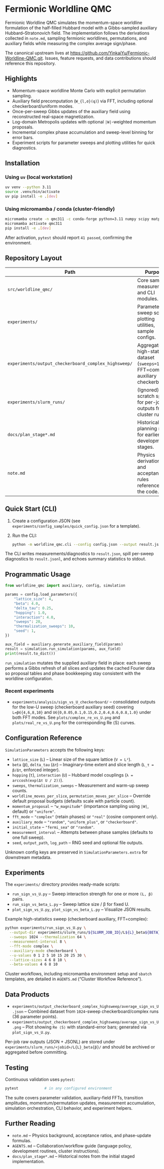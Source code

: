 # Fermionic Worldline QMC

Fermionic Worldline QMC simulates the momentum-space worldline formulation of the half-filled Hubbard model with a Gibbs-sampled auxiliary Hubbard–Stratonovich field.  The implementation follows the derivations collected in `note.md`, sampling fermionic worldlines, permutations, and auxiliary fields while measuring the complex average sign/phase.

The canonical upstream lives at <https://github.com/YinkaiYu/Fermionic-Worldline-QMC.git>.  Issues, feature requests, and data contributions should reference this repository.

## Highlights

- Momentum-space worldline Monte Carlo with explicit permutation sampling.
- Auxiliary field precomputation (`W_{l,σ}(q)`) via FFT, including optional checkerboard/uniform modes.
- Once-per-sweep Gibbs updates of the auxiliary field using reconstructed real-space magnetization.
- Log-domain Metropolis updates with optional `|W|`-weighted momentum proposals.
- Incremental complex phase accumulation and sweep-level binning for error bars.
- Experiment scripts for parameter sweeps and plotting utilities for quick diagnostics.

## Installation

### Using `uv` (local workstation)

```bash
uv venv --python 3.11
source .venv/bin/activate
uv pip install -e .[dev]
```

### Using micromamba / conda (cluster-friendly)

```bash
micromamba create -n qmc311 -c conda-forge python=3.11 numpy scipy matplotlib pip
micromamba activate qmc311
pip install -e .[dev]
```

After activation, `pytest` should report `41 passed`, confirming the environment.

## Repository Layout

| Path | Purpose |
| --- | --- |
| `src/worldline_qmc/` | Core sampler, measurement, and CLI modules. |
| `experiments/` | Parameter sweep scripts, plotting utilities, sample configs. |
| `experiments/output_checkerboard_complex_highsweep/` | Aggregated high-statistics dataset (`sweeps=1024`, FFT=complex, auxiliary checkerboard). |
| `experiments/slurm_runs/` | (Ignored) scratch space for per-job outputs from cluster runs. |
| `docs/plan_stage*.md` | Historical planning notes for earlier development stages. |
| `note.md` | Physics derivations and acceptance rules referenced by the code. |

## Quick Start (CLI)

1. Create a configuration JSON (see `experiments/config_samples/quick_config.json` for a template).
2. Run the CLI:

   ```bash
   python -m worldline_qmc.cli --config config.json --output result.json --log result.jsonl
   ```

The CLI writes measurements/diagnostics to `result.json`, spill per-sweep diagnostics to `result.jsonl`, and echoes summary statistics to stdout.

## Programmatic Usage

```python
from worldline_qmc import auxiliary, config, simulation

params = config.load_parameters({
    "lattice_size": 4,
    "beta": 4.0,
    "delta_tau": 0.25,
    "hopping": 1.0,
    "interaction": 4.0,
    "sweeps": 20,
    "thermalization_sweeps": 10,
    "seed": 1,
})

aux_field = auxiliary.generate_auxiliary_field(params)
result = simulation.run_simulation(params, aux_field)
print(result.to_dict())
```

`run_simulation` mutates the supplied auxiliary field in place: each sweep performs a Gibbs refresh of all slices and updates the cached Fourier data so proposal tables and phase bookkeeping stay consistent with the worldline configuration.

### Recent experiments

- `experiments/analysis/sign_vs_U_checkerboard/` – consolidated outputs for the low-U sweep (checkerboard auxiliary seed) covering `L=β∈{4,6,8,10}` and `U∈{0,0.05,0.1,0.15,0.2,0.4,0.6,0.8,1.0}` under both FFT modes. See `plots/complex_re_vs_U.png` and `plots/real_re_vs_U.png` for the corresponding Re ⟨S⟩ curves.

## Configuration Reference

`SimulationParameters` accepts the following keys:

- `lattice_size` (`L`) – Linear size of the square lattice (`V = L²`).
- `beta` (`β`), `delta_tau` (`Δτ`) – Imaginary-time extent and slice length (`L_τ = β/Δτ`, enforced integer).
- `hopping` (`t`), `interaction` (`U`) – Hubbard model couplings (`λ = arccosh(exp(Δτ U / 2))`).
- `sweeps`, `thermalization_sweeps` – Measurement and warm-up sweep counts.
- `worldline_moves_per_slice`, `permutation_moves_per_slice` – Override default proposal budgets (defaults scale with particle count).
- `momentum_proposal` – `"w_magnitude"` (importance sampling using `|W|`, default) or `"uniform"`.
- `fft_mode` – `"complex"` (retain phases) or `"real"` (cosine component only).
- `auxiliary_mode` – `"random"`, `"uniform_plus"`, or `"checkerboard"`.
- `initial_state` – `"fermi_sea"` or `"random"`.
- `measurement_interval` – Attempts between phase samples (defaults to one full sweep).
- `seed`, `output_path`, `log_path` – RNG seed and optional file outputs.

Unknown config keys are preserved in `SimulationParameters.extra` for downstream metadata.

## Experiments

The `experiments/` directory provides ready-made scripts:

- `run_sign_vs_U.py` – Sweep interaction strength for one or more `(L, β)` pairs.
- `run_sign_vs_beta_L.py` – Sweep lattice size / β for fixed U.
- `plot_sign_vs_U.py`, `plot_sign_vs_beta_L.py` – Visualize JSON results.

Example high-statistics sweep (checkerboard auxiliary, FFT=complex):

```bash
python experiments/run_sign_vs_U.py \
  --output-dir experiments/slurm_runs/${SLURM_JOB_ID}/L${L}_beta${BETA} \
  --sweeps 1024 --thermalization 64 \
  --measurement-interval 8 \
  --fft-mode complex \
  --auxiliary-mode checkerboard \
  --u-values 0 1 2 5 10 15 20 25 30 \
  --lattice-sizes 4 6 8 10 \
  --beta-values 4 6 8 10
```

Cluster workflows, including micromamba environment setup and `sbatch` templates, are detailed in `AGENTS.md` (“Cluster Workflow Reference”).

## Data Products

- `experiments/output_checkerboard_complex_highsweep/average_sign_vs_U.json` – Combined dataset from `1024`-sweep checkerboard/complex runs (36 parameter points).
- `experiments/output_checkerboard_complex_highsweep/average_sign_vs_U.png` – Plot showing `Re ⟨S⟩` with standard-error bars; generated via `plot_sign_vs_U.py`.

Per-job raw outputs (JSON + JSONL) are stored under `experiments/slurm_runs/<jobid>/L{L}_beta{β}/` and should be archived or aggregated before committing.

## Testing

Continuous validation uses `pytest`:

```bash
pytest            # in any configured environment
```

The suite covers parameter validation, auxiliary-field FFTs, transition amplitudes, momentum/permutation updates, measurement accumulation, simulation orchestration, CLI behavior, and experiment helpers.

## Further Reading

- `note.md` – Physics background, acceptance ratios, and phase-update formulas.
- `AGENTS.md` – Collaboration/workflow guide (language policy, development routines, cluster instructions).
- `docs/plan_stage*.md` – Historical notes from the initial staged implementation.
